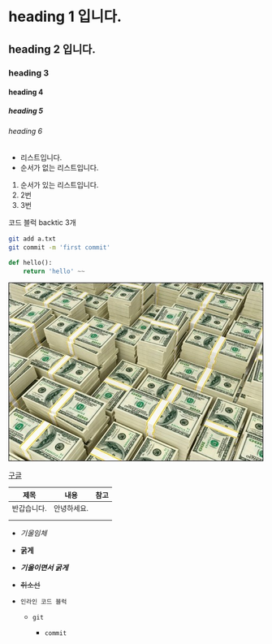 # heading 1 입니다.

## heading 2 입니다.

### heading 3

#### heading 4

##### heading 5

###### heading 6

- 리스트입니다.
- 순서가 없는 리스트입니다.

1. 순서가 있는 리스트입니다.
2. 2번
3. 3번

코드 블럭 backtic 3개

```bash
git add a.txt
git commit -m 'first commit'
```

~~~python
def hello():
    return 'hello' ~~
~~~

![don](don.jpg)

[구글](https://google.com/)

| 제목        | 내용        | 참고 |
| ----------- | ----------- | ---- |
| 반갑습니다. | 안녕하세요. |      |
|             |             |      |
|             |             |      |

- *기울임체*

- **굵게**

- ***기울이면서 굵게***

- ~~취소선~~

- ```
  인라인 코드 블럭
  ```

  - ```
    git
    ```

    - `commit`